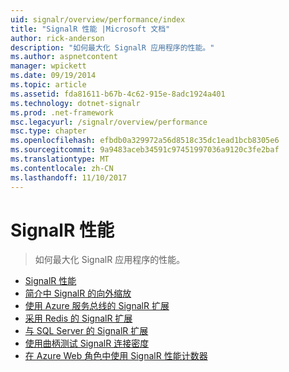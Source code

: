 ```yaml
---
uid: signalr/overview/performance/index
title: "SignalR 性能 |Microsoft 文档"
author: rick-anderson
description: "如何最大化 SignalR 应用程序的性能。"
ms.author: aspnetcontent
manager: wpickett
ms.date: 09/19/2014
ms.topic: article
ms.assetid: fda81611-b67b-4c62-915e-8adc1924a401
ms.technology: dotnet-signalr
ms.prod: .net-framework
msc.legacyurl: /signalr/overview/performance
msc.type: chapter
ms.openlocfilehash: efbdb0a329972a56d8518c35dc1ead1bcb8305e6
ms.sourcegitcommit: 9a9483aceb34591c97451997036a9120c3fe2baf
ms.translationtype: MT
ms.contentlocale: zh-CN
ms.lasthandoff: 11/10/2017
---
```

<a name="signalr-performance"></a>SignalR 性能
====================
> 如何最大化 SignalR 应用程序的性能。


- [SignalR 性能](signalr-performance.md)
- [简介中 SignalR 的向外缩放](scaleout-in-signalr.md)
- [使用 Azure 服务总线的 SignalR 扩展](scaleout-with-windows-azure-service-bus.md)
- [采用 Redis 的 SignalR 扩展](scaleout-with-redis.md)
- [与 SQL Server 的 SignalR 扩展](scaleout-with-sql-server.md)
- [使用曲柄测试 SignalR 连接密度](signalr-connection-density-testing-with-crank.md)
- [在 Azure Web 角色中使用 SignalR 性能计数器](using-signalr-performance-counters-in-an-azure-web-role.md)
